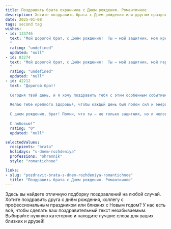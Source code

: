 ```yaml
---
title: Поздравить брата охранника c Днем рождения. Романтичное
description: Хотите поздравить брата c Днем рождения или другим праздником? Наш ИИ создаст незабываемое поздравление, а вы обязательно выделитесь среди других.  
date: 2025-01-08
tags: second tag
wishes:
- id: 133746
  text: "Мой дорогой брат, с Днём рождения!  Ты – мой защитник, моя крепость, мой храбрый рыцарь, даже если твоё дело – охранять покой других.  Пусть твоя жизнь будет наполнена не только бдительностью и заботой о других, но и безграничной любовью, счастьем и спокойствием.  Пусть твой путь будет освещён ярким светом, а сердце – переполненным нежностью и радостью.  Я люблю тебя!
  "
  rating: "undefined"
  updated: "null"
- id: 83274
  text: "Мой дорогой брат, с Днём рождения!  Ты – мой защитник, мой герой, мой каменная стена, даже будучи охранником,  твоё сердце хранит столько тепла и нежности.  Пусть твоя жизнь будет наполнена солнечным светом,  а каждый день будет таким же прекрасным, как ты сам.  Я люблю тебя и желаю тебе всего самого лучшего – безграничного счастья, крепкого здоровья и любви, которая согревает сильнее, чем любая броня.
  "
  rating: "undefined"
  updated: "null"
- id: 42212
  text: "Дорогой брат!
  
  Сегодня твой день, и я хочу поздравить тебя с этим особенным событием! Ты — наш надежный защитник и опора, как настоящий охранник, который всегда готов прийти на помощь. Твоё сердце наполнено добротой, а руки способны оберегать всех, кто тебе дорог.
  
  Желаю тебе крепкого здоровья, чтобы каждый день был полон сил и энергии. Пусть в твоей жизни будет столько счастья, сколько звезд на небе, а любящие сердца всегда окружают тебя.
  
  С днем рождения, брат! Помни, что ты — не только защитник, но и человек с большим, добрым сердцем. Пусть каждый твой день будет наполнен радостью, а мечты сбываются, ведь ты этого абсолютно достоин!
  
  С любовью!"
  rating: "0"
  updated: "null"

selectedValues:
  recipients: "brata"
  holidays: "s-dnem-rozhdeniya"
  professions: "ohrannik"
  style: "romantichnoe"

links:
- slug: "pozdravit-brata-s-dnem-rozhdeniya-romantichnoe"
  title: "Поздравить брата c Днем рождения. Романтичное"
---
```


Здесь вы найдете отличную подборку поздравлений на любой случай. 
Хотите поздравить друга с днём рождения, коллегу с профессиональным праздником или близких с Новым годом? У нас есть всё, чтобы сделать ваш поздравительный текст незабываемым. Выбирайте нужную категорию и находите лучшие слова для ваших близких и друзей!
